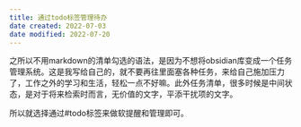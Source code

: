 ```yaml
---
title: 通过todo标签管理待办
date created: 2022-07-03
date modified: 2022-07-20
---
```


之所以不用markdown的清单勾选的语法，是因为不想将obsidian库变成一个任务管理系统。这是我写给自己的，就不要再往里面塞各种任务，来给自己施加压力了，工作之外的学习和生活，轻松一点不好嘛。此外任务清单，很多时候是中间状态，是对于将来检索时而言，无价值的文字，平添干扰项的文字。

所以就选择通过#todo标签来做软提醒和管理即可。

